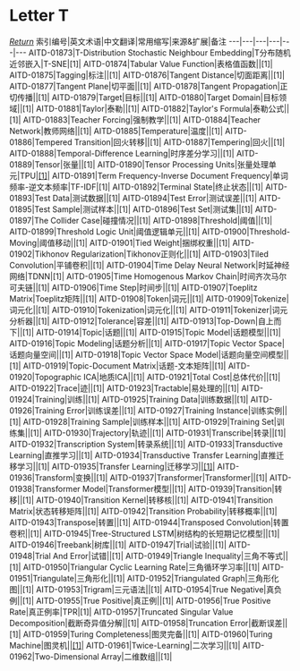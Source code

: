 # Letter T
[*Return*](https://github.com/SyncedAI00/Artificial-Intelligence-Terminology/blob/master/README.md)
索引编号|英文术语|中文翻译|常用缩写|来源&扩展|备注
---|---|---|---|---|---
AITD-01873|T-Distribution Stochastic Neighbour Embedding|T分布随机近邻嵌入|T-SNE|[1]|
AITD-01874|Tabular Value Function|表格值函数||[1]|
AITD-01875|Tagging|标注||[1]|
AITD-01876|Tangent Distance|切面距离||[1]|
AITD-01877|Tangent Plane|切平面||[1]|
AITD-01878|Tangent Propagation|正切传播||[1]|
AITD-01879|Target|目标||[1]|
AITD-01880|Target Domain|目标领域||[1]|
AITD-01881|Taylor|泰勒||[1]|
AITD-01882|Taylor's Formula|泰勒公式||[1]|
AITD-01883|Teacher Forcing|强制教学||[1]|
AITD-01884|Teacher Network|教师网络||[1]|
AITD-01885|Temperature|温度||[1]|
AITD-01886|Tempered Transition|回火转移||[1]|
AITD-01887|Tempering|回火||[1]|
AITD-01888|Temporal-Difference Learning|时序差分学习||[1]|
AITD-01889|Tensor|张量||[1]|
AITD-01890|Tensor Processing Units|张量处理单元|TPU|[[1]](https://www.jiqizhixin.com/articles/2018-01-05-3)|
AITD-01891|Term Frequency-Inverse Document Frequency|单词频率-逆文本频率|TF-IDF|[1]|
AITD-01892|Terminal State|终止状态||[1]|
AITD-01893|Test Data|测试数据||[1]|
AITD-01894|Test Error|测试误差||[1]|
AITD-01895|Test Sample|测试样本||[1]|
AITD-01896|Test Set|测试集||[1]|
AITD-01897|The Collider Case|碰撞情况||[1]|
AITD-01898|Threshold|阈值||[1]|
AITD-01899|Threshold Logic Unit|阈值逻辑单元||[1]|
AITD-01900|Threshold-Moving|阈值移动||[1]|
AITD-01901|Tied Weight|捆绑权重||[1]|
AITD-01902|Tikhonov Regularization|Tikhonov正则化||[1]|
AITD-01903|Tiled Convolution|平铺卷积||[1]|
AITD-01904|Time Delay Neural Network|时延神经网络|TDNN|[1]|
AITD-01905|Time Homogenous Markov Chain|时间齐次马尔可夫链||[1]|
AITD-01906|Time Step|时间步||[1]|
AITD-01907|Toeplitz Matrix|Toeplitz矩阵||[1]|
AITD-01908|Token|词元||[1]|
AITD-01909|Tokenize|词元化||[1]|
AITD-01910|Tokenization|词元化||[1]|
AITD-01911|Tokenizer|词元分析器||[1]|
AITD-01912|Tolerance|容差||[1]|
AITD-01913|Top-Down|自上而下||[1]|
AITD-01914|Topic|话题||[1]|
AITD-01915|Topic Model|话题模型||[1]|
AITD-01916|Topic Modeling|话题分析||[1]|
AITD-01917|Topic Vector Space|话题向量空间||[1]|
AITD-01918|Topic Vector Space Model|话题向量空间模型||[1]|
AITD-01919|Topic-Document Matrix|话题-文本矩阵||[1]|
AITD-01920|Topographic ICA|地质ICA||[1]|
AITD-01921|Total Cost|总体代价||[1]|
AITD-01922|Trace|迹||[1]|
AITD-01923|Tractable|易处理的||[1]|
AITD-01924|Training|训练||[1]|
AITD-01925|Training Data|训练数据||[1]|
AITD-01926|Training Error|训练误差||[1]|
AITD-01927|Training Instance|训练实例||[1]|
AITD-01928|Training Sample|训练样本||[1]|
AITD-01929|Training Set|训练集||[1]|
AITD-01930|Trajectory|轨迹||[1]|
AITD-01931|Transcribe|转录||[1]|
AITD-01932|Transcription System|转录系统||[1]|
AITD-01933|Transductive Learning|直推学习||[1]|
AITD-01934|Transductive Transfer Learning|直推迁移学习||[1]|
AITD-01935|Transfer Learning|迁移学习||[[1]](https://www.jiqizhixin.com/articles/2018-01-04-7)|
AITD-01936|Transform|变换||[1]|
AITD-01937|Transformer|Transformer||[1]|
AITD-01938|Transformer Model|Transformer模型||[1]|
AITD-01939|Transition|转移||[1]|
AITD-01940|Transition Kernel|转移核||[1]|
AITD-01941|Transition Matrix|状态转移矩阵||[1]|
AITD-01942|Transition Probability|转移概率||[1]|
AITD-01943|Transpose|转置||[1]|
AITD-01944|Transposed Convolution|转置卷积||[1]|
AITD-01945|Tree-Structured LSTM|树结构的长短期记忆模型||[1]|
AITD-01946|Treebank|树库||[1]|
AITD-01947|Trial|试验||[1]|
AITD-01948|Trial And Error|试错||[1]|
AITD-01949|Triangle Inequality|三角不等式||[1]|
AITD-01950|Triangular Cyclic Learning Rate|三角循环学习率||[1]|
AITD-01951|Triangulate|三角形化||[1]|
AITD-01952|Triangulated Graph|三角形化图||[1]|
AITD-01953|Trigram|三元语法||[1]|
AITD-01954|True Negative|真负例||[1]|
AITD-01955|True Positive|真正例||[1]|
AITD-01956|True Positive Rate|真正例率|TPR|[1]|
AITD-01957|Truncated Singular Value Decomposition|截断奇异值分解||[1]|
AITD-01958|Truncation Error|截断误差||[1]|
AITD-01959|Turing Completeness|图灵完备||[1]|
AITD-01960|Turing Machine|图灵机||[[1]](https://www.jiqizhixin.com/articles/2017-04-11-7)|
AITD-01961|Twice-Learning|二次学习||[1]|
AITD-01962|Two-Dimensional Array|二维数组||[1]|
